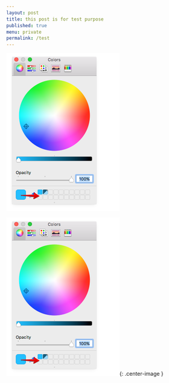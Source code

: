 ```yaml
---
layout: post
title: this post is for test purpose
published: true
menu: private
permalink: /test
---
```


![](/Resources/2016-06-25/color_panel.png)

![](/Resources/2016-06-25/color_panel.png){: .center-image }